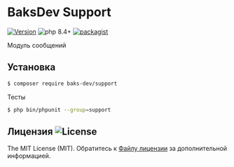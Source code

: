 # BaksDev Support

[![Version](https://img.shields.io/badge/version-7.2.16-blue)](https://github.com/baks-dev/support/releases)
![php 8.4+](https://img.shields.io/badge/php-min%208.4-red.svg)
[![packagist](https://img.shields.io/badge/packagist-green)](https://packagist.org/packages/baks-dev/support)

Модуль сообщений

## Установка

``` bash
$ composer require baks-dev/support
```

Тесты

``` bash
$ php bin/phpunit --group=support
```

## Лицензия ![License](https://img.shields.io/badge/MIT-green)

The MIT License (MIT). Обратитесь к [Файлу лицензии](LICENSE.md) за дополнительной информацией.
